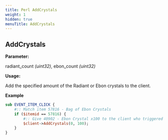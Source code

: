 ```yaml
---
title: Perl AddCrystals
weight: 1
hidden: true
menuTitle: AddCrystals
---
```


## AddCrystals

**Parameter:**

radiant\_count _\(uint32\)_, ebon\_count _\(uint32\)_

**Usage:**

Add the specified amount of the Radiant or Ebon crystals to the client.

**Example**

```perl
sub EVENT_ITEM_CLICK {
    #:: Match item 57816 - Bag of Ebon Crystals
    if ($itemid == 57816) {
        #:: Give 40902 - Ebon Crystal x100 to the client who triggered the event
        $client->AddCrystals(0, 100);
    }
}
```